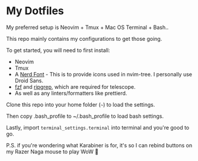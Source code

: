 # My Dotfiles

My preferred setup is Neovim + Tmux + Mac OS Terminal + Bash..

This repo mainly contains my configurations to get those going.

To get started, you will need to first install:

- Neovim
- Tmux
- A [Nerd Font](https://www.nerdfonts.com) - This is to provide icons used in nvim-tree. I personally use Droid Sans.
- [fzf](https://github.com/junegunn/fzf) and [ripgrep](https://github.com/BurntSushi/ripgrep), which are required for telescope.
- As well as any linters/formatters like prettierd.

Clone this repo into your home folder (`~`) to load the settings. 

Then copy .bash_profile to ~/.bash_profile to load bash settings.

Lastly, import `terminal_settings.terminal` into terminal and you're good to go.

P.S. if you're wondering what Karabiner is for, it's so I can rebind buttons on my Razer Naga mouse to play WoW 🤪
